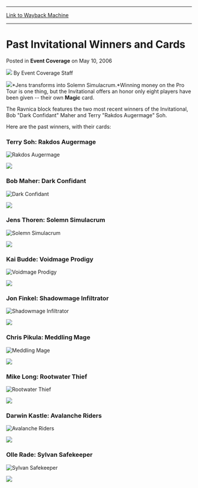 
---
[Link to Wayback Machine](https://web.archive.org/web/20220930182514/https://magic.wizards.com/en/articles/archive/event-coverage/past-invitational-winners-and-cards-2006-05-10)

[_metadata_:author]:- "Event Coverage Staff"
[_metadata_:description]:- "Jens transforms into Solemn Simulacrum.Winning money on the Pro Tour is one thing, but the Invitational offers an honor only eight players have been given -- their own Magic card. The Ravnica block features the two most recent winners of the Invitational, Bob `Dark Confidant` Maher and Terry `Rakdos Augermage` Soh."
[_metadata_:generator]:- "Drupal 7 (http://drupal.org)"
[_metadata_:node]:- "580151"
[_metadata_:publish_date]:- "2006-05-10"
[_metadata_:source]:- "div-main-content"
[_metadata_:title]:- "Past Invitational Winners and Cards"
[_metadata_:wayback_capture_timestamp]:- "2022-09-30 18:25:14"
[_metadata_:wayback_raw_url]:- "https://web.archive.org/web/20220930182514id_/https://magic.wizards.com/en/articles/archive/event-coverage/past-invitational-winners-and-cards-2006-05-10"
[_metadata_:wayback_url]:- "https://magic.wizards.com/en/articles/archive/event-coverage/past-invitational-winners-and-cards-2006-05-10"
---


Past Invitational Winners and Cards
===================================



 Posted in **Event Coverage**
 on May 10, 2006 






![](https://media.magic.wizards.com/styles/auth_small/public/images/person/authorpic_EventCoverageStaff.jpg)
By Event Coverage Staff












![](https://media.magic.wizards.com/image_legacy_migration/global/images/mtgcom_daily_rb90_pic2_en.jpg)*Jens transforms into Solemn Simulacrum.*Winning money on the Pro Tour is one thing, but the Invitational offers an honor only eight players have been given -- their own **Magic** card.


The Ravnica block features the two most recent winners of the Invitational, Bob "Dark Confidant" Maher and Terry "Rakdos Augermage" Soh.


Here are the past winners, with their cards:


### Terry Soh: Rakdos Augermage




![Rakdos Augermage](http://gatherer.wizards.com/Handlers/Image.ashx?type=card&name=Rakdos+Augermage)

![](https://media.magic.wizards.com/image_legacy_migration/magic/images/tournamentcenter/2005/mi05_pastwinner_thoren.jpg)

### Bob Maher: Dark Confidant




![Dark Confidant](http://gatherer.wizards.com/Handlers/Image.ashx?type=card&name=Dark+Confidant)

![](https://media.magic.wizards.com/image_legacy_migration/magic/images/tournamentcenter/2005/mi05_pastwinner_thoren.jpg)

### Jens Thoren: Solemn Simulacrum




![Solemn Simulacrum](http://gatherer.wizards.com/Handlers/Image.ashx?type=card&name=Solemn+Simulacrum)

![](https://media.magic.wizards.com/image_legacy_migration/magic/images/tournamentcenter/2005/mi05_pastwinner_thoren.jpg)

### Kai Budde: Voidmage Prodigy




![Voidmage Prodigy](http://gatherer.wizards.com/Handlers/Image.ashx?type=card&name=Voidmage+Prodigy)

![](https://media.magic.wizards.com/image_legacy_migration/magic/images/tournamentcenter/2005/mi05_pastwinner_budde.jpg)

### Jon Finkel: Shadowmage Infiltrator




![Shadowmage Infiltrator](http://gatherer.wizards.com/Handlers/Image.ashx?type=card&name=Shadowmage+Infiltrator)

![](https://media.magic.wizards.com/image_legacy_migration/magic/images/tournamentcenter/2005/mi05_pastwinner_finkel.jpg)

### Chris Pikula: Meddling Mage




![Meddling Mage](http://gatherer.wizards.com/Handlers/Image.ashx?type=card&name=Meddling+Mage)

![](https://media.magic.wizards.com/image_legacy_migration/magic/images/tournamentcenter/2005/mi05_pastwinner_pikula.jpg)

### Mike Long: Rootwater Thief




![Rootwater Thief](http://gatherer.wizards.com/Handlers/Image.ashx?type=card&name=Rootwater+Thief)

![](https://media.magic.wizards.com/image_legacy_migration/magic/images/tournamentcenter/2005/mi05_pastwinner_long.jpg)

### Darwin Kastle: Avalanche Riders




![Avalanche Riders](http://gatherer.wizards.com/Handlers/Image.ashx?type=card&name=Avalanche+Riders)

![](https://media.magic.wizards.com/image_legacy_migration/magic/images/tournamentcenter/2005/mi05_pastwinner_kastle.jpg)



### Olle Rade: Sylvan Safekeeper




![Sylvan Safekeeper](http://gatherer.wizards.com/Handlers/Image.ashx?type=card&name=Sylvan+Safekeeper)

![](https://media.magic.wizards.com/image_legacy_migration/magic/images/tournamentcenter/2005/mi05_pastwinner_rade.jpg)







